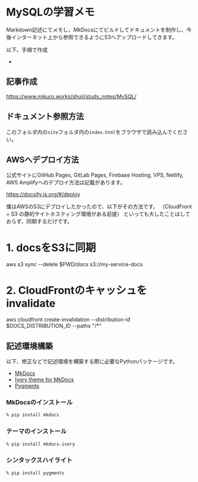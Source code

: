 # MySQLの学習メモ

Markdown記述にてメモし、MkDocsにてビルドしてドキュメントを制作し、今後インターネット上から参照できるようにS3へアップロードしてきます。

以下、手順で作成

- []()

## 記事作成



https://www.mikuro.works/shuji/study_notes/MySQL/

## ドキュメント参照方法

このフォルダ内の`site`フォルダ内の`index.html`をブラウザで読み込んでください。



## AWSへデプロイ方法

公式サイトにGitHub Pages, GitLab Pages, Firebase Hosting, VPS, Netlify, AWS Amplifyへのデプロイ方法は記載があります。

https://docsify.js.org/#/deploy

僕はAWSのS3にデプロイしたかったので、以下がその方法です。
（CloudFront + S3 の静的サイトホスティング環境がある前提）
といっても大したことはしておらず、同期するだけです。

# 1. docsをS3に同期
aws s3 sync --delete $PWD/docs s3://my-service-docs

# 2. CloudFrontのキャッシュをinvalidate
aws cloudfront create-invalidation --distribution-id $DOCS_DISTRIBUTION_ID --paths "/*"




## 記述環境構築

以下、修正などで記述環境を構築する際に必要なPythonパッケージです。

- [MkDocs](https://www.mkdocs.org/)
- [Ivory theme for MkDocs](https://github.com/daizutabi/mkdocs-ivory)
- [Pygments](https://pygments.org/)

### MkDocsのインストール

```zsh
% pip install mkdocs

```

### テーマのインストール

```zsh
% pip install mkdocs-ivory
```

### シンタックスハイライト

```zsh
% pip install pygments
```
